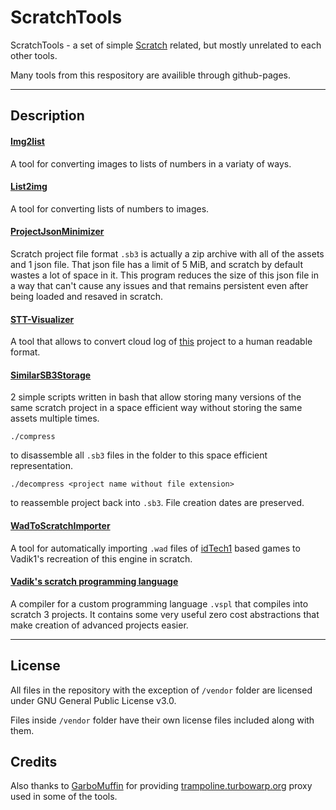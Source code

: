 # ScratchTools

ScratchTools - a set of simple [Scratch](https://en.wikipedia.org/wiki/Scratch_(programming_language)) related, but mostly unrelated to each other tools.

Many tools from this respository are availible through github-pages.

---

## Description

#### [Img2list](https://xeltalliv.github.io/ScratchTools/Img2list/)

A tool for converting images to lists of numbers in a variaty of ways.


#### [List2img](https://xeltalliv.github.io/ScratchTools/List2img/)

A tool for converting lists of numbers to images.


#### [ProjectJsonMinimizer](https://xeltalliv.github.io/ScratchTools/ProjectJsonMinimizer/)

Scratch project file format `.sb3` is actually a zip archive with all of the assets and 1 json file.
That json file has a limit of 5 MiB, and scratch by default wastes a lot of space in it.
This program reduces the size of this json file in a way that can't cause any issues and that remains
persistent even after being loaded and resaved in scratch.


#### [STT-Visualizer](https://xeltalliv.github.io/ScratchTools/STT_Visualizer/)

A tool that allows to convert cloud log of [this](https://scratch.mit.edu/projects/555383076/) project to a human readable format.


#### [SimilarSB3Storage](https://github.com/Xeltalliv/ScratchTools/tree/main/SimilarSB3Storage)

2 simple scripts written in bash that allow storing many versions of the same scratch project in a
space efficient way without storing the same assets multiple times.

```
./compress
```
to disassemble all `.sb3` files in the folder to this space efficient representation.

``` 
./decompress <project name without file extension>
```
to reassemble project back into `.sb3`. File creation dates are preserved.


#### [WadToScratchImporter](https://xeltalliv.github.io/ScratchTools/WadToScratchImporter/)

A tool for automatically importing `.wad` files of [idTech1](https://en.wikipedia.org/wiki/Doom_engine) based games to Vadik1's recreation of this engine in scratch.


#### [Vadik's scratch programming language](https://xeltalliv.github.io/ScratchTools/ProgLang/)

A compiler for a custom programming language `.vspl` that compiles into scratch 3 projects.
It contains some very useful zero cost abstractions that make creation of advanced projects easier.

---

## License

All files in the repository with the exception of `/vendor` folder are licensed under GNU General Public License v3.0.

Files inside `/vendor` folder have their own license files included along with them.

## Credits

Also thanks to [GarboMuffin](https://github.com/GarboMuffin) for providing [trampoline.turbowarp.org](https://trampoline.turbowarp.org/) proxy used in some of the tools.